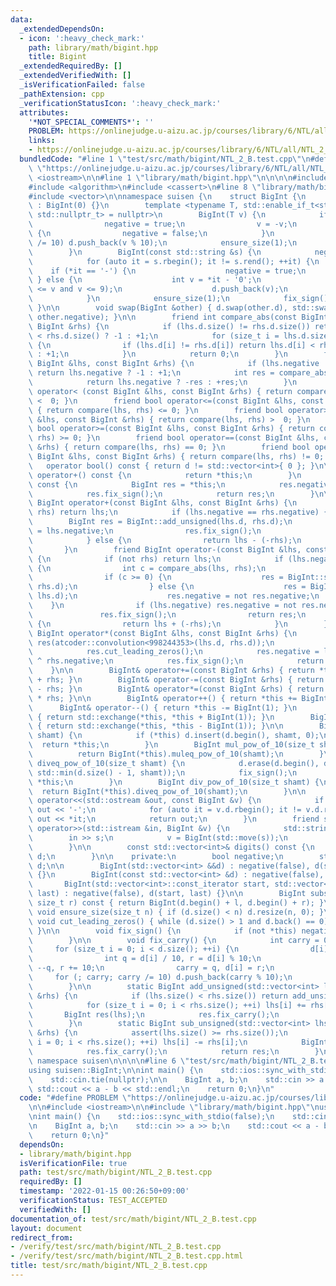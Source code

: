 ```yaml
---
data:
  _extendedDependsOn:
  - icon: ':heavy_check_mark:'
    path: library/math/bigint.hpp
    title: Bigint
  _extendedRequiredBy: []
  _extendedVerifiedWith: []
  _isVerificationFailed: false
  _pathExtension: cpp
  _verificationStatusIcon: ':heavy_check_mark:'
  attributes:
    '*NOT_SPECIAL_COMMENTS*': ''
    PROBLEM: https://onlinejudge.u-aizu.ac.jp/courses/library/6/NTL/all/NTL_2_B
    links:
    - https://onlinejudge.u-aizu.ac.jp/courses/library/6/NTL/all/NTL_2_B
  bundledCode: "#line 1 \"test/src/math/bigint/NTL_2_B.test.cpp\"\n#define PROBLEM\
    \ \"https://onlinejudge.u-aizu.ac.jp/courses/library/6/NTL/all/NTL_2_B\"\n\n#include\
    \ <iostream>\n\n#line 1 \"library/math/bigint.hpp\"\n\n\n\n#include <atcoder/convolution>\n\
    #include <algorithm>\n#include <cassert>\n#line 8 \"library/math/bigint.hpp\"\n\
    #include <vector>\n\nnamespace suisen {\n    struct BigInt {\n        BigInt()\
    \ : BigInt(0) {}\n        template <typename T, std::enable_if_t<std::is_integral_v<T>,\
    \ std::nullptr_t> = nullptr>\n        BigInt(T v) {\n            if (v < 0) {\n\
    \                negative = true;\n                v = -v;\n            } else\
    \ {\n                negative = false;\n            }\n            for (; v; v\
    \ /= 10) d.push_back(v % 10);\n            ensure_size(1);\n            fix_sign();\n\
    \        }\n        BigInt(const std::string &s) {\n            negative = false;\n\
    \            for (auto it = s.rbegin(); it != s.rend(); ++it) {\n            \
    \    if (*it == '-') {\n                    negative = true;\n               \
    \ } else {\n                    int v = *it - '0';\n                    assert(0\
    \ <= v and v <= 9);\n                    d.push_back(v);\n                }\n\
    \            }\n            ensure_size(1);\n            fix_sign();\n       \
    \ }\n\n        void swap(BigInt &other) { d.swap(other.d), std::swap(negative,\
    \ other.negative); }\n\n        friend int compare_abs(const BigInt &lhs, const\
    \ BigInt &rhs) {\n            if (lhs.d.size() != rhs.d.size()) return lhs.d.size()\
    \ < rhs.d.size() ? -1 : +1;\n            for (size_t i = lhs.d.size(); i --> 0;)\
    \ {\n                if (lhs.d[i] != rhs.d[i]) return lhs.d[i] < rhs.d[i] ? -1\
    \ : +1;\n            }\n            return 0;\n        }\n        friend int compare(const\
    \ BigInt &lhs, const BigInt &rhs) {\n            if (lhs.negative != rhs.negative)\
    \ return lhs.negative ? -1 : +1;\n            int res = compare_abs(lhs, rhs);\n\
    \            return lhs.negative ? -res : +res;\n        }\n        friend bool\
    \ operator< (const BigInt &lhs, const BigInt &rhs) { return compare(lhs, rhs)\
    \ <  0; }\n        friend bool operator<=(const BigInt &lhs, const BigInt &rhs)\
    \ { return compare(lhs, rhs) <= 0; }\n        friend bool operator> (const BigInt\
    \ &lhs, const BigInt &rhs) { return compare(lhs, rhs) >  0; }\n        friend\
    \ bool operator>=(const BigInt &lhs, const BigInt &rhs) { return compare(lhs,\
    \ rhs) >= 0; }\n        friend bool operator==(const BigInt &lhs, const BigInt\
    \ &rhs) { return compare(lhs, rhs) == 0; }\n        friend bool operator!=(const\
    \ BigInt &lhs, const BigInt &rhs) { return compare(lhs, rhs) != 0; }\n\n     \
    \   operator bool() const { return d != std::vector<int>{ 0 }; }\n\n        BigInt\
    \ operator+() const {\n            return *this;\n        }\n        BigInt operator-()\
    \ const {\n            BigInt res = *this;\n            res.negative = not res.negative;\n\
    \            res.fix_sign();\n            return res;\n        }\n\n        friend\
    \ BigInt operator+(const BigInt &lhs, const BigInt &rhs) {\n            if (not\
    \ rhs) return lhs;\n            if (lhs.negative == rhs.negative) {\n        \
    \        BigInt res = BigInt::add_unsigned(lhs.d, rhs.d);\n                res.negative\
    \ = lhs.negative;\n                res.fix_sign();\n                return res;\n\
    \            } else {\n                return lhs - (-rhs);\n            }\n \
    \       }\n        friend BigInt operator-(const BigInt &lhs, const BigInt &rhs)\
    \ {\n            if (not rhs) return lhs;\n            if (lhs.negative == rhs.negative)\
    \ {\n                int c = compare_abs(lhs, rhs);\n                BigInt res;\n\
    \                if (c >= 0) {\n                    res = BigInt::sub_unsigned(lhs.d,\
    \ rhs.d);\n                } else {\n                    res = BigInt::sub_unsigned(rhs.d,\
    \ lhs.d);\n                    res.negative = not res.negative;\n            \
    \    }\n                if (lhs.negative) res.negative = not res.negative;\n \
    \               res.fix_sign();\n                return res;\n            } else\
    \ {\n                return lhs + (-rhs);\n            }\n        }\n        friend\
    \ BigInt operator*(const BigInt &lhs, const BigInt &rhs) {\n            BigInt\
    \ res(atcoder::convolution<998244353>(lhs.d, rhs.d));\n            res.fix_carry();\n\
    \            res.cut_leading_zeros();\n            res.negative = lhs.negative\
    \ ^ rhs.negative;\n            res.fix_sign();\n            return res;\n    \
    \    }\n\n        BigInt& operator+=(const BigInt &rhs) { return *this = *this\
    \ + rhs; }\n        BigInt& operator-=(const BigInt &rhs) { return *this = *this\
    \ - rhs; }\n        BigInt& operator*=(const BigInt &rhs) { return *this = *this\
    \ * rhs; }\n\n        BigInt& operator++() { return *this += BigInt(1); }\n  \
    \      BigInt& operator--() { return *this -= BigInt(1); }\n        BigInt operator++(int)\
    \ { return std::exchange(*this, *this + BigInt(1)); }\n        BigInt operator--(int)\
    \ { return std::exchange(*this, *this - BigInt(1)); }\n\n        BigInt& muleq_pow_of_10(size_t\
    \ shamt) {\n            if (*this) d.insert(d.begin(), shamt, 0);\n          \
    \  return *this;\n        }\n        BigInt mul_pow_of_10(size_t shamt) {\n  \
    \          return BigInt(*this).muleq_pow_of_10(shamt);\n        }\n        BigInt&\
    \ diveq_pow_of_10(size_t shamt) {\n            d.erase(d.begin(), d.begin() +\
    \ std::min(d.size() - 1, shamt));\n            fix_sign();\n            return\
    \ *this;\n        }\n        BigInt div_pow_of_10(size_t shamt) {\n          \
    \  return BigInt(*this).diveq_pow_of_10(shamt);\n        }\n\n        friend std::ostream&\
    \ operator<<(std::ostream &out, const BigInt &v) {\n            if (v.negative)\
    \ out << '-';\n            for (auto it = v.d.rbegin(); it != v.d.rend(); ++it)\
    \ out << *it;\n            return out;\n        }\n        friend std::istream&\
    \ operator>>(std::istream &in, BigInt &v) {\n            std::string s;\n    \
    \        in >> s;\n            v = BigInt(std::move(s));\n            return in;\n\
    \        }\n\n        const std::vector<int>& digits() const {\n            return\
    \ d;\n        }\n\n    private:\n        bool negative;\n        std::vector<int>\
    \ d;\n\n        BigInt(std::vector<int> &&d) : negative(false), d(std::move(d))\
    \ {}\n        BigInt(const std::vector<int> &d) : negative(false), d(d) {}\n \
    \       BigInt(std::vector<int>::const_iterator start, std::vector<int>::const_iterator\
    \ last) : negative(false), d(start, last) {}\n\n        BigInt substr(size_t l,\
    \ size_t r) const { return BigInt(d.begin() + l, d.begin() + r); }\n\n       \
    \ void ensure_size(size_t n) { if (d.size() < n) d.resize(n, 0); }\n\n       \
    \ void cut_leading_zeros() { while (d.size() > 1 and d.back() == 0) d.pop_back();\
    \ }\n\n        void fix_sign() {\n            if (not *this) negative = false;\n\
    \        }\n\n        void fix_carry() {\n            int carry = 0;\n       \
    \     for (size_t i = 0; i < d.size(); ++i) {\n                d[i] += carry;\n\
    \                int q = d[i] / 10, r = d[i] % 10;\n                if (r < 0)\
    \ --q, r += 10;\n                carry = q, d[i] = r;\n            }\n       \
    \     for (; carry; carry /= 10) d.push_back(carry % 10);\n            cut_leading_zeros();\n\
    \        }\n\n        static BigInt add_unsigned(std::vector<int> lhs, const std::vector<int>\
    \ &rhs) {\n            if (lhs.size() < rhs.size()) return add_unsigned(rhs, lhs);\n\
    \            for (size_t i = 0; i < rhs.size(); ++i) lhs[i] += rhs[i];\n     \
    \       BigInt res(lhs);\n            res.fix_carry();\n            return res;\n\
    \        }\n        static BigInt sub_unsigned(std::vector<int> lhs, const std::vector<int>\
    \ &rhs) {\n            assert(lhs.size() >= rhs.size());\n            for (size_t\
    \ i = 0; i < rhs.size(); ++i) lhs[i] -= rhs[i];\n            BigInt res(lhs);\n\
    \            res.fix_carry();\n            return res;\n        }\n    };\n} //\
    \ namespace suisen\n\n\n\n#line 6 \"test/src/math/bigint/NTL_2_B.test.cpp\"\n\
    using suisen::BigInt;\n\nint main() {\n    std::ios::sync_with_stdio(false);\n\
    \    std::cin.tie(nullptr);\n\n    BigInt a, b;\n    std::cin >> a >> b;\n   \
    \ std::cout << a - b << std::endl;\n    return 0;\n}\n"
  code: "#define PROBLEM \"https://onlinejudge.u-aizu.ac.jp/courses/library/6/NTL/all/NTL_2_B\"\
    \n\n#include <iostream>\n\n#include \"library/math/bigint.hpp\"\nusing suisen::BigInt;\n\
    \nint main() {\n    std::ios::sync_with_stdio(false);\n    std::cin.tie(nullptr);\n\
    \n    BigInt a, b;\n    std::cin >> a >> b;\n    std::cout << a - b << std::endl;\n\
    \    return 0;\n}"
  dependsOn:
  - library/math/bigint.hpp
  isVerificationFile: true
  path: test/src/math/bigint/NTL_2_B.test.cpp
  requiredBy: []
  timestamp: '2022-01-15 00:26:50+09:00'
  verificationStatus: TEST_ACCEPTED
  verifiedWith: []
documentation_of: test/src/math/bigint/NTL_2_B.test.cpp
layout: document
redirect_from:
- /verify/test/src/math/bigint/NTL_2_B.test.cpp
- /verify/test/src/math/bigint/NTL_2_B.test.cpp.html
title: test/src/math/bigint/NTL_2_B.test.cpp
---
```

